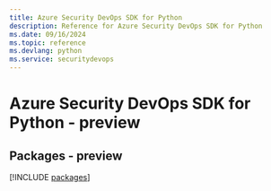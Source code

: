```yaml
---
title: Azure Security DevOps SDK for Python
description: Reference for Azure Security DevOps SDK for Python
ms.date: 09/16/2024
ms.topic: reference
ms.devlang: python
ms.service: securitydevops
---
```

# Azure Security DevOps SDK for Python - preview
## Packages - preview
[!INCLUDE [packages](security-devops-index.md)]